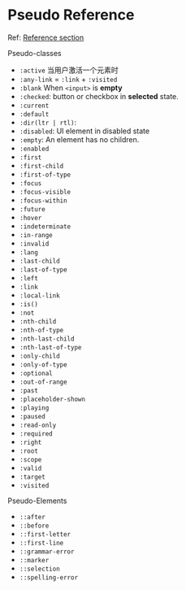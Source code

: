 # Pseudo Reference
Ref: [Reference section](https://developer.mozilla.org/en-US/docs/Learn/CSS/Building_blocks/Selectors/Pseudo-classes_and_pseudo-elements#Reference_section)

Pseudo-classes

- `:active` 当用户激活一个元素时
- `:any-link` = `:link` + `:visited`
- `:blank` When `<input>` is **empty**
- `:checked`: button or checkbox in **selected** state.
- `:current`
- `:default`
- `:dir(ltr | rtl)`: 
- `:disabled`: UI element in disabled state
- `:empty`: An element has no children.<!--??-->
- `:enabled`
- `:first`
- `:first-child`
- `:first-of-type`
- `:focus`
- `:focus-visible`
- `:focus-within`
- `:future`
- `:hover`
- `:indeterminate`
- `:in-range`
- `:invalid`
- `:lang`
- `:last-child`
- `:last-of-type`
- `:left`
- `:link`
- `:local-link`
- `:is()`
- `:not`
- `:nth-child`
- `:nth-of-type`
- `:nth-last-child`
- `:nth-last-of-type`
- `:only-child`
- `:only-of-type`
- `:optional`
- `:out-of-range`
- `:past`
- `:placeholder-shown`
- `:playing`
- `:paused`
- `:read-only`
- `:required`
- `:right`
- `:root`
- `:scope`
- `:valid`
- `:target`
- `:visited`

Pseudo-Elements

- `::after`
- `::before`
- `::first-letter`
- `::first-line`
- `::grammar-error`
- `::marker`
- `::selection`
- `::spelling-error`